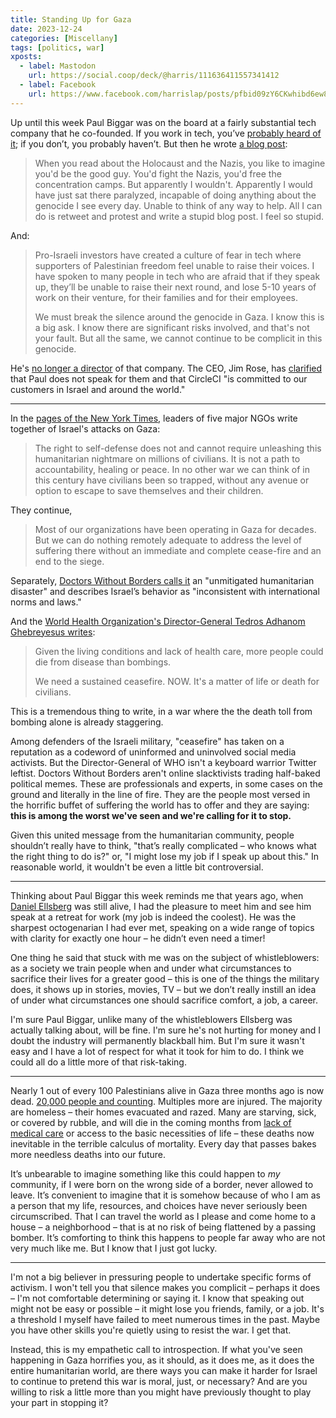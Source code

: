 ```yaml
---
title: Standing Up for Gaza
date: 2023-12-24
categories: [Miscellany]
tags: [politics, war]
xposts:
  - label: Mastodon
    url: https://social.coop/deck/@harris/111636411557341412
  - label: Facebook
    url: https://www.facebook.com/harrislap/posts/pfbid09zY6CKwhibd6ew8SfnP6N4CCjydveRcVJAELQg2wvYnzN4Ak8HXVBV5BcjDFr31ul?__cft__[0]=AZVMubkF2VbWPq76bAZ-w-GxrO5oAlyWhLlK8vkqOn6z3EQg3z6paj46VrDS5E1eVBO-ZMKnew89pILeHktl82U6d8KI1rZk4mhSnchJUVCjcAJPaxJ58u6lziOMaYjCuF0&__tn__=%2CO%2CP-R
---
```


Up until this week Paul Biggar was on the board at a fairly substantial tech company that he co-founded. If you work in tech, you’ve [probably heard of it][circleci]; if you don’t, you probably haven’t. But then he wrote [a blog post][paul]:

> When you read about the Holocaust and the Nazis, you like to imagine you'd be the good guy. You'd fight the Nazis, you'd free the concentration camps. But apparently I wouldn't. Apparently I would have just sat there paralyzed, incapable of doing anything about the genocide I see every day. Unable to think of any way to help. All I can do is retweet and protest and write a stupid blog post. I feel so stupid.

And:

> Pro-Israeli investors have created a culture of fear in tech where supporters of Palestinian freedom feel unable to raise their voices. I have spoken to many people in tech who are afraid that if they speak up, they’ll be unable to raise their next round, and lose 5-10 years of work on their venture, for their families and for their employees.
>
> We must break the silence around the genocide in Gaza. I know this is a big ask. I know there are significant risks involved, and that's not your fault. But all the same, we cannot continue to be complicit in this genocide.

He's [no longer a director][jimrose] of that company. The CEO, Jim Rose, has [clarified][] that Paul does not speak for them and that CircleCI "is committed to our customers in Israel and around the world."

***

In the [pages of the New York Times][nyt], leaders of five major NGOs write together of Israel's attacks on Gaza:

> The right to self-defense does not and cannot require unleashing this humanitarian nightmare on millions of civilians. It is not a path to accountability, healing or peace. In no other war we can think of in this century have civilians been so trapped, without any avenue or option to escape to save themselves and their children.

They continue,

> Most of our organizations have been operating in Gaza for decades. But we can do nothing remotely adequate to address the level of suffering there without an immediate and complete cease-fire and an end to the siege.

Separately, [Doctors Without Borders calls it][msf] an "unmitigated humanitarian disaster" and describes Israel’s behavior as "inconsistent with international norms and laws."

And the [World Health Organization's Director-General Tedros Adhanom Ghebreyesus writes][who]:

> Given the living conditions and lack of health care, more people could die from disease than bombings.
>
> We need a sustained ceasefire. NOW. It's a matter of life or death for civilians.

This is a tremendous thing to write, in a war where the the death toll from bombing alone is already staggering.

Among defenders of the Israeli military, "ceasefire" has taken on a reputation as a codeword of uninformed and uninvolved social media activists. But the Director-General of WHO isn't a keyboard warrior Twitter leftist. Doctors Without Borders aren't online slacktivists trading half-baked political memes. These are professionals and experts, in some cases on the ground and literally in the line of fire. They are the people most versed in the horrific buffet of suffering the world has to offer and they are saying: **this is among the worst we've seen and we're calling for it to stop.**

Given this united message from the humanitarian community, people shouldn’t really have to think, "that’s really complicated – who knows what the right thing to do is?" or, "I might lose my job if I speak up about this." In reasonable world, it wouldn't be even a little bit controversial.

***

Thinking about Paul Biggar this week reminds me that years ago, when [Daniel Ellsberg][ellsberg] was still alive, I had the pleasure to meet him and see him speak at a retreat for work (my job is indeed the coolest). He was the sharpest octogenarian I had ever met, speaking on a wide range of topics with clarity for exactly one hour – he didn’t even need a timer!

One thing he said that stuck with me was on the subject of whistleblowers: as a society we train people when and under what circumstances to sacrifice their lives for a greater good – this is one of the things the military does, it shows up in stories, movies, TV – but we don’t really instill an idea of under what circumstances one should sacrifice comfort, a job, a career.

I'm sure Paul Biggar, unlike many of the whistleblowers Ellsberg was actually talking about, will be fine. I'm sure he's not hurting for money and I doubt the industry will permanently blackball him. But I'm sure it wasn't easy and I have a lot of respect for what it took for him to do. I think we could all do a little more of that risk-taking.

***

Nearly 1 out of every 100 Palestinians alive in Gaza three months ago is now dead. [20,000 people and counting][20k]. Multiples more are injured. The majority are homeless – their homes evacuated and razed. Many are starving, sick, or covered by rubble, and will die in the coming months from [lack of medical care][whoreport] or access to the basic necessities of life – these deaths now inevitable in the terrible calculus of mortality. Every day that passes bakes more needless deaths into our future.

[20k]: https://www.nytimes.com/2023/12/21/world/middleeast/gaza-death-toll-palestinians.html
[whoreport]: https://www.emro.who.int/images/stories/Sitrep_-_issue_17_for_review.pdf?ua=1

It’s unbearable to imagine something like this could happen to *my* community, if I were born on the wrong side of a border, never allowed to leave. It’s convenient to imagine that it is somehow because of who I am as a person that my life, resources, and choices have never seriously been circumscribed. That I can travel the world as I please and come home to a house – a neighborhood – that is at no risk of being flattened by a passing bomber. It’s comforting to think this happens to people far away who are not very much like me. But I know that I just got lucky.

***

I'm not a big believer in pressuring people to undertake specific forms of activism. I won't tell you that silence makes you complicit – perhaps it does – I'm not comfortable determining or saying it. I know that speaking out might not be easy or possible – it might lose you friends, family, or a job. It's a threshold I myself have failed to meet numerous times in the past. Maybe you have other skills you're quietly using to resist the war. I get that.

Instead, this is my empathetic call to introspection. If what you've seen happening in Gaza horrifies you, as it should, as it does me, as it does the entire humanitarian world, are there ways you can make it harder for Israel to continue to pretend this war is moral, just, or necessary? And are you willing to risk a little more than you might have previously thought to play your part in stopping it?

[circleci]: https://circleci.com/
[paul]: https://blog.paulbiggar.com/i-cant-sleep/
[jimrose]: https://www.linkedin.com/posts/jimdotrose_effective-december-22-paul-biggar-is-no-activity-7144101534912458752--tfm
[clarified]: https://www.linkedin.com/posts/jimdotrose_i-want-to-make-it-clear-paul-does-not-speak-activity-7143115083160694784-m5XC
[ellsberg]: https://en.wikipedia.org/wiki/Daniel_Ellsberg
[nyt]: https://www.nytimes.com/2023/12/11/opinion/international-world/us-government-gaza-humanitarian-aid.html
[msf]: https://www.doctorswithoutborders.org/latest/un-security-council-resolution-gaza-crisis-fails-address-urgent-needs
[who]: https://x.com/drtedros/status/1729748696890245146
